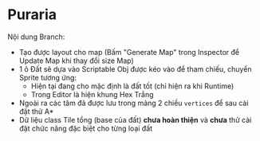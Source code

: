 # Puraria
 
Nội dung Branch:
- Tạo được layout cho map (Bấm "Generate Map" trong Inspector để Update Map khi thay đổi size Map)
- 1 ô Đất sẽ dựa vào Scriptable Obj được kéo vào để tham chiếu, chuyển Sprite tương ứng:
  + Hiện tại đang cho mặc định là đất tốt (chỉ hiện ra khi Runtime)
  + Trong Editor là hiện khung Hex Trắng
- Ngoài ra các tâm đã được lưu trong mảng 2 chiều `vertices` để sau cài đặt thử A*
- Dữ liệu class Tile tổng (base của đất) **chưa hoàn thiện** và **chưa** thử cài đặt chức năng đặc biệt cho từng loại đất
